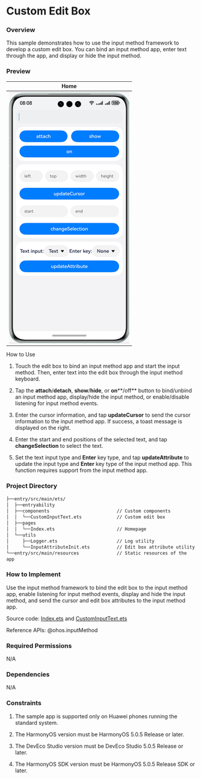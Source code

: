 # Custom Edit Box

### Overview
This sample demonstrates how to use the input method framework to develop a custom edit box. You can bind an input method app, enter text through the app, and display or hide the input method.

### Preview

|                   Home                    |
|:-----------------------------------------:|
| ![home](screenshots/devices/main.eng.png) |

How to Use

1. Touch the edit box to bind an input method app and start the input method. Then, enter text into the edit box through the input method keyboard.

2. Tap the **attach**/**detach**, **show**/**hide**, or **on****/off** button to bind/unbind an input method app, display/hide the input method, or enable/disable listening for input method events.

3. Enter the cursor information, and tap **updateCursor** to send the cursor information to the input method app. If success, a toast message is displayed on the right.

4. Enter the start and end positions of the selected text, and tap **changeSelection** to select the text.

5. Set the text input type and **Enter** key type, and tap **updateAttribute** to update the input type and **Enter** key type of the input method app. This function requires support from the input method app.

### Project Directory

```
├──entry/src/main/ets/
│  ├──entryability
│  ├──components                         // Custom components
│  │  └──CustomInputText.ets             // Custom edit box
│  ├──pages
│  │  └──Index.ets                       // Homepage
│  └──utils
│     ├──Logger.ets                      // Log utility
│     └──InputAttributeInit.ets          // Edit box attribute utility
└──entry/src/main/resources              // Static resources of the app

```

### How to Implement

Use the input method framework to bind the edit box to the input method app, enable listening for input method events, display and hide the input method, and send the cursor and edit box attributes to the input method app.

Source code: [Index.ets](./entry/src/main/ets/pages/Index.ets) and [CustomInputText.ets](./entry/src/main/ets/components/CustomInputText.ets)

Reference APIs: @ohos.inputMethod

### Required Permissions

N/A

### Dependencies

N/A

### Constraints

1. The sample app is supported only on Huawei phones running the standard system.

2. The HarmonyOS version must be HarmonyOS 5.0.5 Release or later.

3. The DevEco Studio version must be DevEco Studio 5.0.5 Release or later.

4. The HarmonyOS SDK version must be HarmonyOS 5.0.5 Release SDK or later.
